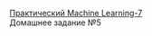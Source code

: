 [Практический Machine Learning-7](http://study.skillfactory.ru/courses/Skillfactory/MLO-7/SEPT2018/info)    
Домашнее задание №5    

